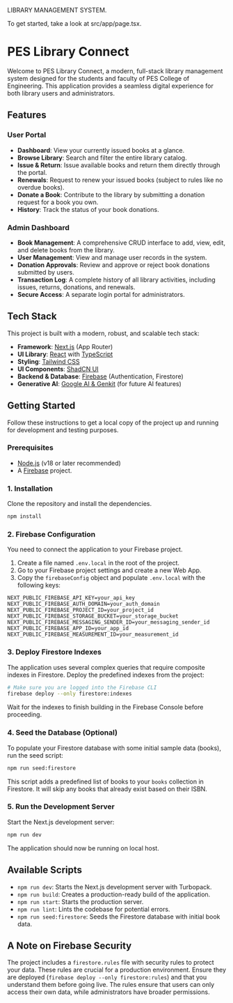 LIBRARY MANAGEMENT SYSTEM.

To get started, take a look at src/app/page.tsx.
# PES Library Connect

Welcome to PES Library Connect, a modern, full-stack library management system designed for the students and faculty of PES College of Engineering. This application provides a seamless digital experience for both library users and administrators.

## Features

### User Portal
- **Dashboard**: View your currently issued books at a glance.
- **Browse Library**: Search and filter the entire library catalog.
- **Issue & Return**: Issue available books and return them directly through the portal.
- **Renewals**: Request to renew your issued books (subject to rules like no overdue books).
- **Donate a Book**: Contribute to the library by submitting a donation request for a book you own.
- **History**: Track the status of your book donations.

### Admin Dashboard
- **Book Management**: A comprehensive CRUD interface to add, view, edit, and delete books from the library.
- **User Management**: View and manage user records in the system.
- **Donation Approvals**: Review and approve or reject book donations submitted by users.
- **Transaction Log**: A complete history of all library activities, including issues, returns, donations, and renewals.
- **Secure Access**: A separate login portal for administrators.

## Tech Stack

This project is built with a modern, robust, and scalable tech stack:

- **Framework**: [Next.js](https://nextjs.org/) (App Router)
- **UI Library**: [React](https://react.dev/) with [TypeScript](https://www.typescriptlang.org/)
- **Styling**: [Tailwind CSS](https://tailwindcss.com/)
- **UI Components**: [ShadCN UI](https://ui.shadcn.com/)
- **Backend & Database**: [Firebase](https://firebase.google.com/) (Authentication, Firestore)
- **Generative AI**: [Google AI & Genkit](https://firebase.google.com/docs/genkit) (for future AI features)

## Getting Started

Follow these instructions to get a local copy of the project up and running for development and testing purposes.

### Prerequisites

- [Node.js](https://nodejs.org/) (v18 or later recommended)
- A [Firebase](https://firebase.google.com/) project.

### 1. Installation

Clone the repository and install the dependencies.

```bash
npm install
```

### 2. Firebase Configuration

You need to connect the application to your Firebase project.

1.  Create a file named `.env.local` in the root of the project.
2.  Go to your Firebase project settings and create a new Web App.
3.  Copy the `firebaseConfig` object and populate `.env.local` with the following keys:

```
NEXT_PUBLIC_FIREBASE_API_KEY=your_api_key
NEXT_PUBLIC_FIREBASE_AUTH_DOMAIN=your_auth_domain
NEXT_PUBLIC_FIREBASE_PROJECT_ID=your_project_id
NEXT_PUBLIC_FIREBASE_STORAGE_BUCKET=your_storage_bucket
NEXT_PUBLIC_FIREBASE_MESSAGING_SENDER_ID=your_messaging_sender_id
NEXT_PUBLIC_FIREBASE_APP_ID=your_app_id
NEXT_PUBLIC_FIREBASE_MEASUREMENT_ID=your_measurement_id
```

### 3. Deploy Firestore Indexes

The application uses several complex queries that require composite indexes in Firestore. Deploy the predefined indexes from the project:

```bash
# Make sure you are logged into the Firebase CLI
firebase deploy --only firestore:indexes
```
Wait for the indexes to finish building in the Firebase Console before proceeding.

### 4. Seed the Database (Optional)

To populate your Firestore database with some initial sample data (books), run the seed script:

```bash
npm run seed:firestore
```
This script adds a predefined list of books to your `books` collection in Firestore. It will skip any books that already exist based on their ISBN.

### 5. Run the Development Server

Start the Next.js development server:

```bash
npm run dev
```

The application should now be running on local host.

## Available Scripts

- `npm run dev`: Starts the Next.js development server with Turbopack.
- `npm run build`: Creates a production-ready build of the application.
- `npm run start`: Starts the production server.
- `npm run lint`: Lints the codebase for potential errors.
- `npm run seed:firestore`: Seeds the Firestore database with initial book data.

## A Note on Firebase Security

The project includes a `firestore.rules` file with security rules to protect your data. These rules are crucial for a production environment. Ensure they are deployed (`firebase deploy --only firestore:rules`) and that you understand them before going live. The rules ensure that users can only access their own data, while administrators have broader permissions.

